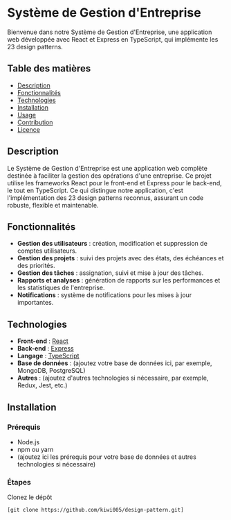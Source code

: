 # Système de Gestion d'Entreprise

Bienvenue dans notre Système de Gestion d'Entreprise, une application web développée avec React et Express en TypeScript, qui implémente les 23 design patterns.

## Table des matières

- [Description](#description)
- [Fonctionnalités](#fonctionnalités)
- [Technologies](#technologies)
- [Installation](#installation)
- [Usage](#usage)
- [Contribution](#contribution)
- [Licence](#licence)

## Description

Le Système de Gestion d'Entreprise est une application web complète destinée à faciliter la gestion des opérations d'une entreprise. Ce projet utilise les frameworks React pour le front-end et Express pour le back-end, le tout en TypeScript. Ce qui distingue notre application, c'est l'implémentation des 23 design patterns reconnus, assurant un code robuste, flexible et maintenable.

## Fonctionnalités

- **Gestion des utilisateurs** : création, modification et suppression de comptes utilisateurs.
- **Gestion des projets** : suivi des projets avec des états, des échéances et des priorités.
- **Gestion des tâches** : assignation, suivi et mise à jour des tâches.
- **Rapports et analyses** : génération de rapports sur les performances et les statistiques de l'entreprise.
- **Notifications** : système de notifications pour les mises à jour importantes.

## Technologies

- **Front-end** : [React](https://reactjs.org/)
- **Back-end** : [Express](https://expressjs.com/)
- **Langage** : [TypeScript](https://www.typescriptlang.org/)
- **Base de données** : (ajoutez votre base de données ici, par exemple, MongoDB, PostgreSQL)
- **Autres** : (ajoutez d'autres technologies si nécessaire, par exemple, Redux, Jest, etc.)

## Installation

### Prérequis

- Node.js
- npm ou yarn
- (ajoutez ici les prérequis pour votre base de données et autres technologies si nécessaire)

### Étapes

Clonez le dépôt

   ```bash
   [git clone https://github.com/kiwi005/design-pattern.git]
